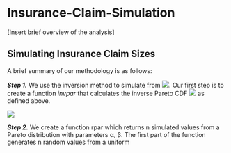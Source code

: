 # Insurance-Claim-Simulation

[Insert brief overview of the analysis]


## Simulating Insurance Claim Sizes

A brief summary of our methodology is as follows:

***Step 1.*** We use the inversion method to simulate from <img src="https://render.githubusercontent.com/render/math?math=X">. Our first step is to create a function
*invpar* that calculates the inverse Pareto CDF <img src="https://render.githubusercontent.com/render/math?math=F^{-1}(\mu)"> as defined above.

<img src="https://render.githubusercontent.com/render/math?math=e^{i \pi} = -1">





***Step 2.*** We create a function rpar which returns n simulated values from a Pareto distribution
with parameters α, β. The first part of the function generates n random values from a uniform


## 

